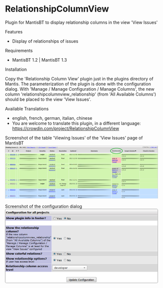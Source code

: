 # RelationshipColumnView
Plugin for MantisBT to display relationship columns in the view 'View Issues'

Features
  - Display of relationships of issues

Requirements
  - MantisBT 1.2 | MantisBT 1.3

Installation

Copy the 'Relationship Column View' plugin just in the plugins directory of Mantis. The parameterization of the plugin is done with the configuration dialog.
With 'Manage / Manage Configuration / Manage Columns', the new column 'relationshipcolumnview_relationship' (from 'All Available Columns') should be placed to the view 'View Issues'.

Available Translations
  - english, french, german, italian, chinese
  - You are welcome to translate this plugin, in a different language:
    https://crowdin.com/project/RelationshipColumnView

Screenshot of the table 'Viewing Issues' of the 'View Issues' page of MantisBT
![ViewAllBugPage with this plugin](/images/RelationshipColumnView_ViewAllBugPage.png?raw=true "")

Screenshot of the configuration dialog
![ViewAllBugPage with this plugin](/images/RelationshipColumnView_Configuration.png?raw=true "")
